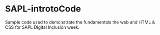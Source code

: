 # SAPL-introtoCode
Sample code used to demonstrate the fundamentals the web and HTML &amp; CSS for SAPL Digital Inclusion week.
